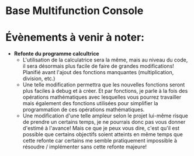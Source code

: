 # Base Multifunction Console

# Évènements à venir à noter:
- **Refonte du programme calcultrice**
  - L'utilisation de la calculatrice sera la même, mais au niveau du code, il sera désormais plus facile de faire de grandes modifications! Planifié avant l'ajout des fonctions manquantes (multiplication, division, etc.)
  - Une telle modification permettra que les nouvelles fonctions seront plus faciles à debug et à créer. Et par fonctions, je parle à la fois des opérations mathématiques avec lesquelles vous pourrez travailler mais également des fonctions utilisées pour simplifier la programmation de ces opérations mathématiques.
  - Une modification d'une telle ampleur selon le projet lui-même risque de prendre un certains temps, je ne pourrais donc pas vous donner d'estimé à l'avance! Mais ce que je peux vous dire, c'est qu'il est possible que certains objectifs soient atteints en même temps que cette refonte car certains me semble pratiquement impossible à résoudre / implémenter sans cette refonte majeure!
